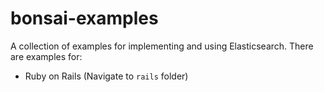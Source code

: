 # bonsai-examples
A collection of examples for implementing and using Elasticsearch.
There are examples for:
- Ruby on Rails (Navigate to `rails` folder)
